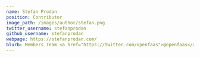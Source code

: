 ```yaml
---
name: Stefan Prodan
position: Contributor
image_path: /images/author/stefan.png
twitter_username: stefanprodan
github_username: stefanprodan
webpage: https://stefanprodan.com/
blurb: Members Team <a href="https://twitter.com/openfaas">@openfaas</a>. DX Engineer <a href="https://twitter.com/weaveworks">@weaveworks</a>.
---
```

